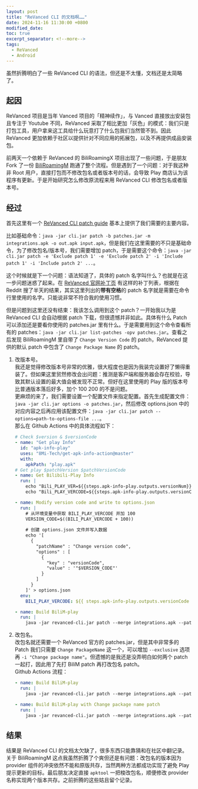 ```yaml
---
layout: post
title: "ReVanced CLI 的文档啊……"
date: 2024-11-16 11:30:00 +0800
modified_date:  
toc: true 
excerpt_separator: <!--more-->
tags:
  - ReVanced
  - Android
---
```


虽然折腾明白了一些 ReVanced CLI 的语法，但还是不太懂，文档还是太简略了。

<!--more-->

## 起因

ReVanced 项目是当年 Vanced 项目的「精神续作」，与 Vanced 直接放出安装包且专注于 Youtube 不同，ReVanced 采取了相比更加「灰色」的模式：我们只是打包工具，用户拿来这工具给什么玩意打了什么包我们当然管不到。因此 ReVanced 更加依赖于社区以提供针对不同应用的拓展包，以及不再提供成品安装包。  

前两天一个依赖于 ReVanced 的 BiliRoamingX 项目出现了一些问题，于是朋友 Fork 了一份 [BiliRoamingM](https://github.com/sakarie9/BiliRoamingM) 跑通了整个流程。但是遇到了一个问题：对于我这种非 Root 用户，直接打包而不修改包名或者版本号的话，会导致 Play 商店认为该程序有更新。于是开始研究怎么修改原流程来用 ReVanced CLI 修改包名或者版本号。  

## 经过

首先这里有一个 [ReVanced CLI patch guide](https://sodawithoutsparkles.github.io/revanced-troubleshooting-guide/06-revanced-cli/) 基本上提供了我们需要的主要内容。  

比如基础命令：`java -jar cli.jar patch -b patches.jar -m integrations.apk -o out.apk input.apk`，但是我们在这里需要的不只是基础命令，为了修改包名/版本号，我们需要增加 patch，于是需要这个命令：`java -jar cli.jar patch -e 'Exclude patch 1' -e 'Exclude patch 2' -i 'Include patch 1' -i 'Include patch 2' ...`。  

这个时候就是下一个问题：语法知道了，具体的 patch 名字叫什么？也就是在这一步问题迷惑了起来。在 [ReVanced 官网补丁页](https://revanced.app/patches) 有这样的补丁列表，根据在 Reddit 搜了半天的结果，其实这里列出的**带有空格**的 patch 名字就是需要在命令行里使用的名字。只能说非常不符合我的使用习惯。  

但是问题到这里还没有结束：我该怎么调用到这个 patch？一开始我以为是 ReVanced CLI 会自动根据 patch 下载，但很遗憾并非如此。具体有什么 Patch 可以添加还是要看你使用的 patches.jar 里有什么。于是需要用到这个命令查看所有的 patches：`java -jar cli.jar list-patches -opv patches.jar`。查看之后发现 BiliRoamingM 里自带了 `Change Version Code` 的 patch，ReVanced 提供的默认 patch 中包含了 `Change Package Name` 的 patch。

1. 改版本号。  
   我还是觉得修改版本号非常的优雅，很大程度也是因为我装完设置好了懒得重装了。但如果这里贸然修改会出问题：推测是客户端和服务器会存在校验，导致其默认设置的最大值会被发现不正常。但好在这里使用的 Play 版的版本号比普通版本落后好多，加个 100 200 的不是问题。  
   更麻烦的来了，我们需要设置一个配置文件来指定配置。首先生成配置文件：`java -jar cli.jar options -o patches.jar`，然后修改 options.json 中的对应内容之后再应用该配置文件：`java -jar cli.jar patch --options=path-to-options-file ...`。  
   那么在 Github Actions 中的具体流程如下：  

   ```yml
   # Check $version & $versionCode
   - name: "Get play Info"
     id: "apk-info-play"
     uses: "8Mi-Tech/get-apk-info-action@master"
     with:
       apkPath: "play.apk"
   # Get play $patchVersion $patchVersionCode
   - name: Get Bilibili-Play Info
     run: |
       echo "Bili_PLAY_VER=${{steps.apk-info-play.outputs.versionNum}}" >> $GITHUB_ENV
       echo "Bili_PLAY_VERCODE=${{steps.apk-info-play.outputs.versionCode}}" >> $GITHUB_ENV

   - name: Modify version code and write to options.json
     run: |
       # 从环境变量中获取 BILI_PLAY_VERCODE 并加 100
       VERSION_CODE=$((BILI_PLAY_VERCODE + 100))
       
       # 创建 options.json 文件并写入数据
       echo '[
         {
           "patchName" : "Change version code",
           "options" : [
             {
               "key" : "versionCode",
               "value" : '"$VERSION_CODE"'
             }
           ]
         }
       ]' > options.json
     env:
       BILI_PLAY_VERCODE: ${{ steps.apk-info-play.outputs.versionCode }}

   - name: Build BiliM-play
     run: |
       java -jar revanced-cli.jar patch --merge integrations.apk --patch-bundle patches.jar --signing-levels 1,2,3 --options=options.json play.apk
   ```
2. 改包名。  
   改包名就还需要一个 ReVanced 官方的 patches.jar，但是其中非常多的 Patch 我们只需要 `Change PackageName` 这一个，可以增加 `--exclusive` 选项再 `-i "Change package name"`。但遗憾的是我还是没弄明白如何两个 patch 一起打，因此用了先打 BiliM patch 再打改包名 patch。  
   Github Actions 流程：  
   
   ```yml
   - name: Build BiliM-play
     run: |
       java -jar revanced-cli.jar patch --merge integrations.apk --patch-bundle patches.jar --signing-levels 1,2,3 play.apk

   - name: Build BiliM-play with Change package name patch
     run: |
       java -jar revanced-cli.jar patch --merge integrations.apk --patch-bundle patches.jar --signing-levels 1,2,3 -i "Change package name" -o play-renamed.apk play.apk  
   ```

## 结果

结果是 ReVanced CLI 的文档太欠缺了，很多东西只能靠猜和在社区中翻记录。  
关于 BiliRoamingM 这点我虽然折腾了个爽但还是有问题：改包名的版本因为 provider 组件的冲突依然不能和原版共存，当然两种方法都成功实现了避免 Play 提示更新的目标。最后朋友决定直接 `apktool` 一把梭改包名，顺便修改 provider 名称实现两个版本共存。之前折腾的这些姑且留个记录。 